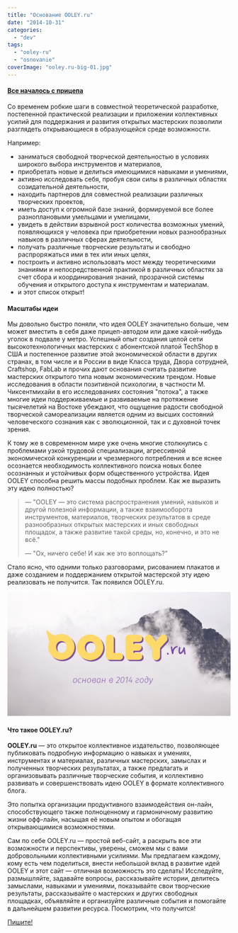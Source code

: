 ```yaml
---
title: "Основание OOLEY.ru"
date: "2014-10-31"
categories: 
  - "dev"
tags: 
  - "ooley-ru"
  - "osnovanie"
coverImage: "ooley.ru-big-01.jpg"
---
```


#### [Все началось с прицепа](http://ooley.ru/ooley42/ "OOLEY42 — передвижная открытая мастерская")

Со временем робкие шаги в совместной теоретической разработке, постепенной практической реализации и приложении коллективных усилий для поддержания и развития открытых мастерских позволили разглядеть открывающиеся в образующейся среде возможности.

Например:

- заниматься свободной творческой деятельностью в условиях широкого выбора инструментов и материалов,
- приобретать новые и делиться имеющимися навыками и умениями,
- активно исследовать себя, пробуя свои силы в различных областях созидательной деятельности,
- находить партнеров для совместной реализации различных творческих проектов,
- иметь доступ к огромной базе знаний, формируемой все более разноплановыми умельцами и умелицами,
- увидеть в действии взрывной рост количества возможных умений, появляющихся у человека при приобретении новых разнообразных навыков в различных сферах деятельности,
- получать различные творческие результаты и свободно распроряжаться ими в тех или иных целях,
- построить и активно использовать мост между теоретическими знаниями и непосредственной практикой в различных областях за счет сбора и координирования знаний, прозрачной системы обучения и открытого доступа к инструментам и материалам.
- и этот список открыт!

#### Масштабы идеи

Мы довольно быстро поняли, что идея OOLEY значительно больше, чем может вместить в себя даже прицеп-автодом или даже какой-нибудь уголок в подвале у метро. Успешный опыт создания целой сети высокотехнологичных мастерских с абонентской платой TechShop в США и постепенное развитие этой экономической области в других странах, в том числе и в России в виде Класса труда, Двора сотрудней, Craftshop, FabLab и прочих дают основания считать развитие мастерских открытого типа новым экономическим трендом. Новые исследования в области позитивной психологии, в частности М. Чиксентмихайи в его исследованиях состояния "потока", а также многие идеи поддерживаемые и развиваемые на протяжение тысячелетий на Востоке убеждают, что ощущение радости свободной творческой самореализации является одним из высших состояний человеческого сознания как с эволюционной, так и с духовной точек зрения.

К тому же в современном мире уже очень многие столкнулись с проблемами узкой трудовой специализации, агрессивной экономической конкуренции и чрезмерного потребления и все яснее осознается необходимость коллективного поиска новых более осознанных и устойчивых форм общественного устройства. Идея OOLEY способна решить массы подобных проблем. Как же выразить эту идею полностью?

> — "OOLEY — это система распространения умений, навыков и другой полезной информации, а также взаимооборота инструментов, материалов, творческих результатов в среде разнообразных открытых мастерских и иных свободных площадок, а также развитие такой среды, но, конечно, и это не всё."
> 
> — "Ох, ничего себе! И как же это воплощать?"

Стало ясно, что одними только разговорами, рисованием плакатов и даже созданием и поддержанием открытой мастерской эту идею реализовать не получится. Так появился OOLEY.ru.

[![ooley.ru-big-01](images/ooley.ru-big-01.jpg)](http://ooley.ru/wp-content/uploads/2014/10/ooley.ru-big-01.jpg)

#### Что такое OOLEY.ru?

**OOLEY.ru** — это открытое коллективное издательство, позволяющее публиковать подробную информацию о навыках и умениях, инструментах и материалах, различных мастерских, замыслах и полученных творческих результатах, а также предлагать и организовывать различные творческие события, и коллективно развивать и совершенствовать идею OOLEY в формате коллективного блога.

Это попытка организации продуктивного взаимодействия он-лайн, способствующего также полноценному и гармоничному развитию жизни офф-лайн, насыщая её новым опытом и обогащая открывающимися возможностями.

Сам по себе OOLEY.ru — простой веб-сайт, а раскрыть все эти возможности и перспективы, уверены, сможем мы с вами добровольными коллективными усилиями. Мы предлагаем каждому, кому есть чем поделиться, внести небольшой вклад в развитие идей OOLEY и этот сайт — отличная возможность это сделать! Исследуйте, размышляйте, задавайте вопросы, рассказывайте истории, делитесь замыслами, навыками и умениями, показывайте свои творческие результаты, рассказывайте о мастерских и других свободных площадках, объявляйте и организуйте различные события и помогайте в дальнейшем развитии ресурса. Посмотрим, что получится!

[Пишите!](http://ooley.ru/pishite/ "Пишите!")
